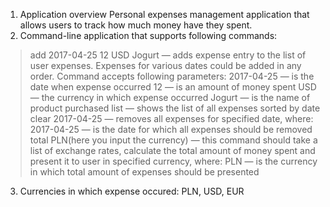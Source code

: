 1. Application overview
Personal expenses management application that allows users to
track how much money have they spent.
2. Command-line application that supports following commands:
>add 2017-04-25 12 USD Jogurt — adds expense entry to the list
of user expenses. Expenses for various dates could be added in
any order. Command accepts following parameters:
2017-04-25 — is the date when expense occurred
12 — is an amount of money spent
USD — the currency in which expense occurred
Jogurt — is the name of product purchased
>list — shows the list of all expenses sorted by date
>clear 2017-04-25 — removes all expenses for specified date,
where:
2017-04-25 — is the date for which all expenses should be
removed
>total PLN(here you input the currency) — this command should take a list of exchange rates,
calculate the total amount of money spent and
present it to user in specified currency, where:
PLN — is the currency in which total amount of expenses should
be presented
3. Currencies in which expense occured: PLN, USD, EUR